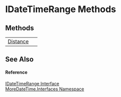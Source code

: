 # IDateTimeRange Methods




## Methods
<table>
<tr>
<td><a href="11a893c0-e219-0dac-b922-59a32957526c">Distance</a></td>
<td> </td></tr>
</table>

## See Also


#### Reference
<a href="64b0402b-b693-7e50-3308-6bc421750b51">IDateTimeRange Interface</a>  
<a href="ef345705-d0d8-5472-d7be-04b87d131a0e">MoreDateTime.Interfaces Namespace</a>  
